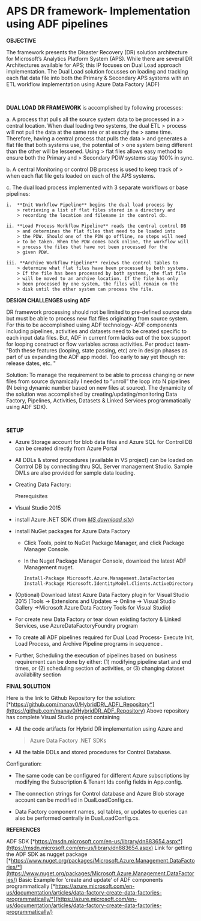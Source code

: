 APS DR framework- Implementation using ADF pipelines
====================================================

**OBJECTIVE**

The framework presents the Disaster Recovery (DR) solution architecture
for Microsoft’s Analytics Platform System (APS). While there are several
DR Architectures available for APS; this IP focuses on Dual Load
approach implementation. The Dual Load solution focusses on loading and
tracking each flat data file into both the Primary & Secondary APS
systems with an ETL workflow implementation using Azure Data Factory
(ADF)

 

**DUAL LOAD DR FRAMEWORK** is accomplished by following processes:

a.  A process that pulls all the source system data to be processed in a
    > central location. When dual loading two systems, the dual ETL
    > process will not pull the data at the same rate or at exactly the
    > same time. Therefore, having a central process that pulls the data
    > and generates a flat file that both systems use, the potential of
    > one system being different than the other will be lessened. Using
    > flat files allows easy method to ensure both the Primary and
    > Secondary PDW systems stay 100% in sync.

b.  A central Monitoring or control DB process is used to keep track of
    > when each flat file gets loaded on each of the APS systems.

c.  The dual load process implemented with 3 separate workflows or base pipelines:

    i.  **Init Workflow Pipeline** begins the dual load process by
        > retrieving a list of flat files stored in a directory and
        > recording the location and filename in the control db.

    ii. **Load Process Workflow Pipeline** reads the central control DB
        > and determines the flat files that need to be loaded into
        > the PDW. Should one of the PDW go offline, no steps will need
        > to be taken. When the PDW comes back online, the workflow will
        > process the files that have not been processed for the
        > given PDW.

    iii. **Archive Workflow Pipeline** reviews the control tables to
        > determine what flat files have been processed by both systems.
        > If the file has been processed by both systems, the flat file
        > will be moved to an archive location. If the file has only
        > been processed by one system, the files will remain on the
        > disk until the other system can process the file.

**DESIGN CHALLENGES using ADF**

DR framework processing should not be limited to pre-defined source data
but must be able to process new flat files originating from source
system. For this to be accomplished using ADF technology- ADF components
including pipelines, activities and datasets need to be created specific
to each input data files. But, ADF in current form lacks out of the box
support for looping construct or flow variables across activities. Per
product team- "Both these features (looping, state passing, etc) are in
design phases as part of us expanding the ADF app model. Too early to
say yet though re: release dates, etc. "

Solution: To manage the requirement to be able to process changing
or new files from source dynamically I needed to “unroll” the loop into
N pipelines (N being dynamic number based on new files at source). The
dynamicity of the solution was accomplished by
creating/updating/monitoring Data Factory, Pipelines, Activities,
Datasets & Linked Services programmatically using ADF SDK).

 

**SETUP**

-   Azure Storage account for blob data files and Azure SQL for Control DB can be created directly from Azure Portal

-   All DDLs & stored procedures (available in VS project) can be loaded on Control DB by connecting thru SQL Server management Studio. Sample DMLs are also provided for sample data loading.

-   Creating Data Factory:

    Prerequisites

-   Visual Studio 2015

-   install Azure .NET SDK (from [*MS download site*](https://azure.microsoft.com/en-us/downloads/))

-   install NuGet packages for Azure Data Factory

    -   Click Tools, point to NuGet Package Manager, and click Package Manager Console.

    -   In the Nuget Package Manager Console, download the latest ADF Management nuget.

            Install-Package Microsoft.Azure.Management.DataFactories
            Install-Package Microsoft.IdentityModel.Clients.ActiveDirectory

-   (Optional) Download latest Azure Data Factory plugin for Visual Studio 2015 (Tools -&gt; Extensions and
    Updates -&gt; Online -&gt; Visual Studio Gallery -&gt;Microsoft Azure Data Factory Tools for Visual Studio)

<!-- -->

-   For create new Data Factory or tear down existing factory & Linked Services, use AzureDataFactoryFoundry program

-   To create all ADF pipelines required for Dual Load Process- Execute
    Init, Load Process, and Archive Pipeline programs in sequence .

-   Further, Scheduling the execution of pipelines based on business
    requirement can be done by either: (1) modifying pipeline start and end times, or (2) scheduling section of activities, or (3)
    changing dataset availability section

**FINAL SOLUTION**

Here is the link to Github Repository for the solution:
[*https://github.com/manav0/HybridDR\_ADF\_Repository*](https://github.com/manav0/HybridDR_ADF_Repository)
Above repository has complete Visual Studio project containing

-   All the code artifacts for Hybrid DR implementation using Azure and
    > Azure Data Factory .NET SDKs

-   All the table DDLs and stored procedures for Control Database.

Configuration:

-   The same code can be configured for different Azure subscriptions by modifying the Subscription & Tenant Ids config fields in App.config.

-   The connection strings for Control database and Azure Blob storage account can be modified in DualLoadConfig.cs.

-   Data Factory component names, sql tables, or updates to queries can also be performed centrally in DualLoadConfig.cs.

**REFERENCES**

ADF SDK [*https://msdn.microsoft.com/en-us/library/dn883654.aspx*](https://msdn.microsoft.com/en-us/library/dn883654.aspx)
Link for getting the ADF SDK as nugget package [*https://www.nuget.org/packages/Microsoft.Azure.Management.DataFactories/*](https://www.nuget.org/packages/Microsoft.Azure.Management.DataFactories/)
Basic Example for ‘create and update’ of ADF components programmatically [*https://azure.microsoft.com/en-us/documentation/articles/data-factory-create-data-factories-programmatically/*](https://azure.microsoft.com/en-us/documentation/articles/data-factory-create-data-factories-programmatically/)
